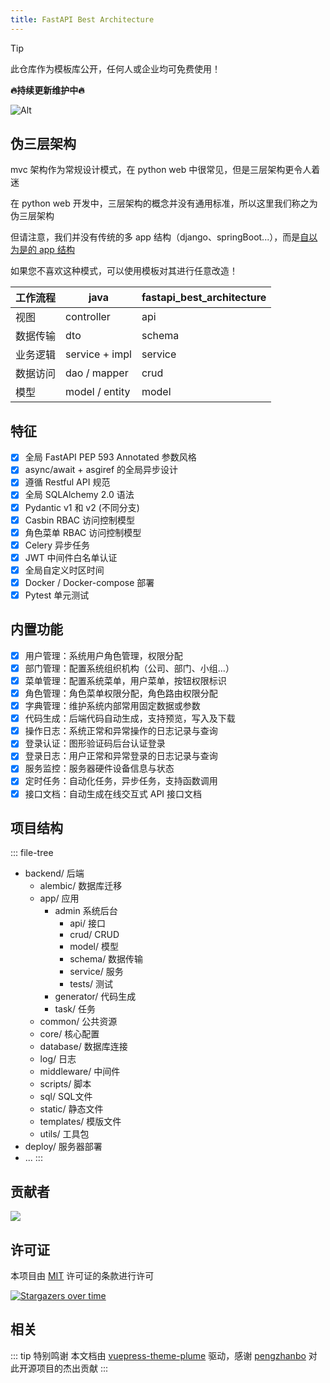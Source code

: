 ```yaml
---
title: FastAPI Best Architecture
---
```


> [!TIP]
> 此仓库作为模板库公开，任何人或企业均可免费使用！

**🔥持续更新维护中🔥**

![Alt](https://repobeats.axiom.co/api/embed/b2174ef1abbebaea309091f1c998fc97d0c1536a.svg "Repo beats analytics image")

## 伪三层架构

mvc 架构作为常规设计模式，在 python web 中很常见，但是三层架构更令人着迷

在 python web 开发中，三层架构的概念并没有通用标准，所以这里我们称之为伪三层架构

但请注意，我们并没有传统的多 app 结构（django、springBoot...），而是[自以为是的 app 结构](#项目结构)

如果您不喜欢这种模式，可以使用模板对其进行任意改造！

| 工作流程 | java           | fastapi_best_architecture |
|------|----------------|---------------------------|
| 视图   | controller     | api                       |
| 数据传输 | dto            | schema                    |
| 业务逻辑 | service + impl | service                   |
| 数据访问 | dao / mapper   | crud                      |
| 模型   | model / entity | model                     |

## 特征

- [x] 全局 FastAPI PEP 593 Annotated 参数风格
- [x] async/await + asgiref 的全局异步设计
- [x] 遵循 Restful API 规范
- [x] 全局 SQLAlchemy 2.0 语法
- [x] Pydantic v1 和 v2 (不同分支)
- [x] Casbin RBAC 访问控制模型
- [x] 角色菜单 RBAC 访问控制模型
- [x] Celery 异步任务
- [x] JWT 中间件白名单认证
- [x] 全局自定义时区时间
- [x] Docker / Docker-compose 部署
- [x] Pytest 单元测试

## 内置功能

- [x] 用户管理：系统用户角色管理，权限分配
- [x] 部门管理：配置系统组织机构（公司、部门、小组...）
- [x] 菜单管理：配置系统菜单，用户菜单，按钮权限标识
- [x] 角色管理：角色菜单权限分配，角色路由权限分配
- [x] 字典管理：维护系统内部常用固定数据或参数
- [x] 代码生成：后端代码自动生成，支持预览，写入及下载
- [x] 操作日志：系统正常和异常操作的日志记录与查询
- [x] 登录认证：图形验证码后台认证登录
- [x] 登录日志：用户正常和异常登录的日志记录与查询
- [x] 服务监控：服务器硬件设备信息与状态
- [x] 定时任务：自动化任务，异步任务，支持函数调用
- [x] 接口文档：自动生成在线交互式 API 接口文档

## 项目结构

::: file-tree
- backend/ 后端
  - alembic/ 数据库迁移
  - app/ 应用
    - admin 系统后台
      - api/ 接口
      - crud/  CRUD
      - model/ 模型
      - schema/ 数据传输
      - service/ 服务
      - tests/ 测试
    - generator/ 代码生成
    - task/ 任务
  - common/ 公共资源
  - core/ 核心配置
  - database/ 数据库连接
  - log/ 日志
  - middleware/ 中间件
  - scripts/ 脚本
  - sql/ SQL文件
  - static/ 静态文件
  - templates/ 模版文件
  - utils/ 工具包
- deploy/ 服务器部署
- ...
:::

## 贡献者

<a href="https://github.com/fastapi-practices/fastapi_best_architecture/graphs/contributors">
  <img src="https://contrib.rocks/image?repo=fastapi-practices/fastapi_best_architecture"/>
</a>

## 许可证

本项目由 [MIT](https://github.com/fastapi-practices/fastapi_best_architecture/blob/master/LICENSE) 许可证的条款进行许可

[![Stargazers over time](https://starchart.cc/fastapi-practices/fastapi_best_architecture.svg?variant=adaptive)](https://starchart.cc/fastapi-practices/fastapi_best_architecture)

## 相关

<RepoCard repo="fastapi-practices/sqlalchemy-crud-plus" />

::: tip 特别鸣谢
本文档由 [vuepress-theme-plume](https://github.com/pengzhanbo/vuepress-theme-plume)
驱动，感谢 [pengzhanbo](https://github.com/pengzhanbo) 对此开源项目的杰出贡献
:::
